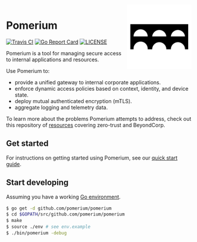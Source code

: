 <img  height="175" src="./docs/.vuepress/public/logo.svg" alt="logo" align="right" >

# Pomerium

[![Travis CI](https://travis-ci.org/pomerium/pomerium.svg?branch=master)](https://travis-ci.org/pomerium/pomerium)
[![Go Report Card](https://goreportcard.com/badge/github.com/pomerium/pomerium)](https://goreportcard.com/report/github.com/pomerium/pomerium)
[![LICENSE](https://img.shields.io/github/license/pomerium/pomerium.svg)](https://github.com/pomerium/pomerium/blob/master/LICENSE)

Pomerium is a tool for managing secure access to internal applications and resources.

Use Pomerium to:

- provide a unified gateway to internal corporate applications.
- enforce dynamic access policies based on context, identity, and device state.
- deploy mutual authenticated encryption (mTLS).
- aggregate logging and telemetry data.

To learn more about the problems Pomerium attempts to address, check out this repository of [resources] covering zero-trust and BeyondCorp.

## Get started

For instructions on getting started using Pomerium, see our [quick start guide].

## Start developing

Assuming you have a working [Go environment].

```sh
$ go get -d github.com/pomerium/pomerium
$ cd $GOPATH/src/github.com/pomerium/pomerium
$ make
$ source ./env # see env.example
$ ./bin/pomerium -debug
```

[resources]: https://github.com/pomerium/awesome-zero-trust
[go environment]: https://golang.org/doc/install
[quick start guide]: https://www.pomerium.io/guide/
